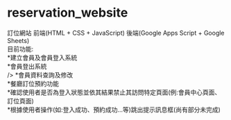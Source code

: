 # reservation_website
 訂位網站 前端(HTML + CSS + JavaScript) 後端(Google Apps Script + Google Sheets)<br/>
 目前功能:<br/>
 *建立會員及會員登入系統<br/>
 *會員登出系統<br/>/>
 *會員資料查詢及修改<br/>
 *餐廳訂位預約功能<br/>
 *確認使用者是否為登入狀態並依其結果禁止其訪問特定頁面(例:會員中心頁面、訂位頁面)<br/>
 *根據使用者操作(如:登入成功、預約成功...等)跳出提示訊息框(尚有部分未完成)<br/>
 
